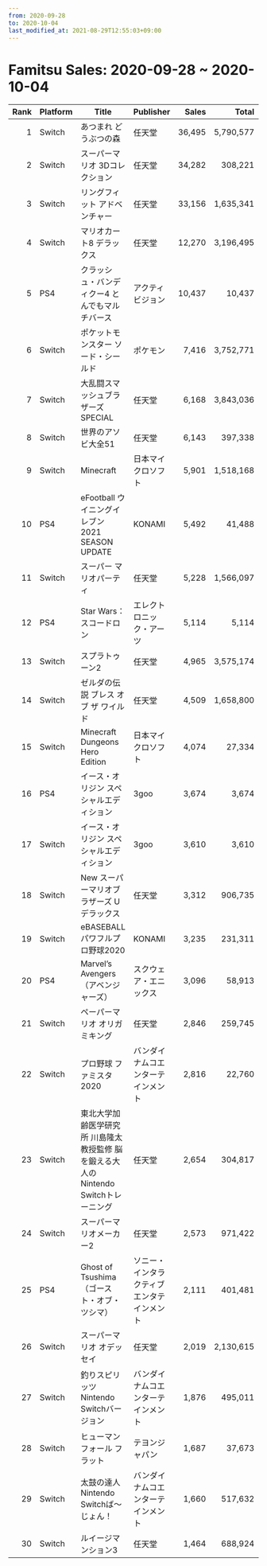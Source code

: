 ```yaml
---
from: 2020-09-28
to: 2020-10-04
last_modified_at: 2021-08-29T12:55:03+09:00
---
```

# Famitsu Sales: 2020-09-28 ~ 2020-10-04
| Rank | Platform | Title | Publisher | Sales | Total | Rate | New |
| -: | -- | -- | -- | -: | -: | -: | -- |
| 1 | Switch | あつまれ どうぶつの森 | 任天堂 | 36,495 | 5,790,577 | 20% |  |
| 2 | Switch | スーパーマリオ 3Dコレクション | 任天堂 | 34,282 | 308,221 | 40% |  |
| 3 | Switch | リングフィット アドベンチャー | 任天堂 | 33,156 | 1,635,341 | 20% |  |
| 4 | Switch | マリオカート8 デラックス | 任天堂 | 12,270 | 3,196,495 | 20% |  |
| 5 | PS4 | クラッシュ・バンディクー4 とんでもマルチバース | アクティビジョン | 10,437 | 10,437 | 60% | **New** |
| 6 | Switch | ポケットモンスター ソード・シールド | ポケモン | 7,416 | 3,752,771 | 20% |  |
| 7 | Switch | 大乱闘スマッシュブラザーズ SPECIAL | 任天堂 | 6,168 | 3,843,036 | 20% |  |
| 8 | Switch | 世界のアソビ大全51 | 任天堂 | 6,143 | 397,338 | 20% |  |
| 9 | Switch | Minecraft | 日本マイクロソフト | 5,901 | 1,518,168 | 20% |  |
| 10 | PS4 | eFootball ウイニングイレブン 2021 SEASON UPDATE | KONAMI | 5,492 | 41,488 | 40% |  |
| 11 | Switch | スーパー マリオパーティ | 任天堂 | 5,228 | 1,566,097 | 20% |  |
| 12 | PS4 | Star Wars：スコードロン | エレクトロニック・アーツ | 5,114 | 5,114 | 60% | **New** |
| 13 | Switch | スプラトゥーン2 | 任天堂 | 4,965 | 3,575,174 | 20% |  |
| 14 | Switch | ゼルダの伝説 ブレス オブ ザ ワイルド | 任天堂 | 4,509 | 1,658,800 | 20% |  |
| 15 | Switch | Minecraft Dungeons Hero Edition | 日本マイクロソフト | 4,074 | 27,334 | 80% |  |
| 16 | PS4 | イース・オリジン スペシャルエディション | 3goo | 3,674 | 3,674 | 60% | **New** |
| 17 | Switch | イース・オリジン スペシャルエディション | 3goo | 3,610 | 3,610 | 60% | **New** |
| 18 | Switch | New スーパーマリオブラザーズ U デラックス | 任天堂 | 3,312 | 906,735 | 20% |  |
| 19 | Switch | eBASEBALLパワフルプロ野球2020 | KONAMI | 3,235 | 231,311 | 20% |  |
| 20 | PS4 | Marvel’s Avengers（アベンジャーズ） | スクウェア・エニックス | 3,096 | 58,913 | 40% |  |
| 21 | Switch | ペーパーマリオ オリガミキング | 任天堂 | 2,846 | 259,745 | 20% |  |
| 22 | Switch | プロ野球 ファミスタ 2020 | バンダイナムコエンターテインメント | 2,816 | 22,760 | 80% |  |
| 23 | Switch | 東北大学加齢医学研究所 川島隆太教授監修 脳を鍛える大人のNintendo Switchトレーニング | 任天堂 | 2,654 | 304,817 | 20% |  |
| 24 | Switch | スーパーマリオメーカー2 | 任天堂 | 2,573 | 971,422 | 20% |  |
| 25 | PS4 | Ghost of Tsushima（ゴースト・オブ・ツシマ） | ソニー・インタラクティブエンタテインメント | 2,111 | 401,481 | 20% |  |
| 26 | Switch | スーパーマリオ オデッセイ | 任天堂 | 2,019 | 2,130,615 | 20% |  |
| 27 | Switch | 釣りスピリッツ Nintendo Switchバージョン | バンダイナムコエンターテインメント | 1,876 | 495,011 | 20% |  |
| 28 | Switch | ヒューマン フォール フラット | テヨンジャパン | 1,687 | 37,673 | 20% |  |
| 29 | Switch | 太鼓の達人 Nintendo Switchば〜じょん！ | バンダイナムコエンターテインメント | 1,660 | 517,632 | 20% |  |
| 30 | Switch | ルイージマンション3 | 任天堂 | 1,464 | 688,924 | 20% |  |
